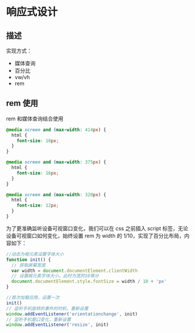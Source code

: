 # 响应式设计 [​](#responsive)

## 描述 [​](#describe)

实现方式：

- 媒体查询
- 百分比
- vw/vh
- rem

## rem 使用 [​](#rem)

rem 和媒体查询结合使用

```css
@media screen and (max-width: 414px) {
  html {
    font-size: 18px;
  }
}

@media screen and (max-width: 375px) {
  html {
    font-size: 16px;
  }
}

@media screen and (max-width: 320px) {
  html {
    font-size: 12px;
  }
}
```

为了更准确监听设备可视窗口变化，我们可以在 css 之前插入 script 标签，无论设备可视窗口如何变化，始终设置 rem 为 width 的 1/10，实现了百分比布局，内容如下：

```javascript
//动态为根元素设置字体大小
function init() {
  // 获取屏幕宽度
  var width = document.documentElement.clientWidth
  // 设置根元素字体大小。此时为宽的10等分
  document.documentElement.style.fontSize = width / 10 + 'px'
}

//首次加载应用，设置一次
init()
// 监听手机旋转的事件的时机，重新设置
window.addEventListener('orientationchange', init)
// 监听手机窗口变化，重新设置
window.addEventListener('resize', init)
```
